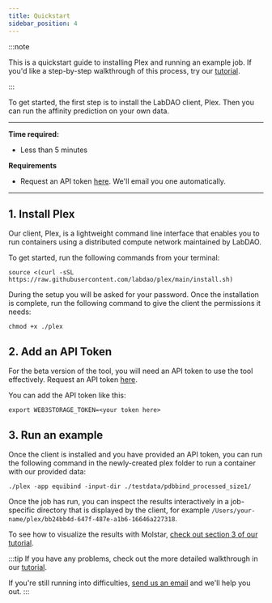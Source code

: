 ```yaml
---
title: Quickstart
sidebar_position: 4
---
```


:::note

This is a quickstart guide to installing Plex and running an example job. If you'd like a step-by-step walkthrough of this process, try our [tutorial](https://docs.labdao.xyz/affinity-prediction/installation_tutorial).

:::

To get started, the first step is to install the LabDAO client, Plex. Then you can run the affinity prediction on your own data.

---
**Time required:**
- Less than 5 minutes

**Requirements**
- Request an API token [here](https://whe68a12b61.typeform.com/to/PpbO2HYf). We'll email you one automatically.

---
## 1. Install Plex
Our client, Plex, is a lightweight command line interface that enables you to run containers using a distributed compute network maintained by LabDAO.

To get started, run the following commands from your terminal: 
```
source <(curl -sSL https://raw.githubusercontent.com/labdao/plex/main/install.sh)
```

During the setup you will be asked for your password. Once the installation is complete, run the following command to give the client the permissions it needs:

```
chmod +x ./plex
```

## 2. Add an API Token
For the beta version of the tool, you will need an API token to use the tool effectively. Request an API token [here](https://whe68a12b61.typeform.com/to/PpbO2HYf).

You can add the API token like this: 
```
export WEB3STORAGE_TOKEN=<your token here>
```

## 3. Run an example
Once the client is installed and you have provided an API token, you can run the following command in the newly-created plex folder to run a container with our provided data:

```
./plex -app equibind -input-dir ./testdata/pdbbind_processed_size1/
```
Once the job has run, you can inspect the results interactively in a job-specific directory that is displayed by the client, for example ```/Users/your-name/plex/bb24bb4d-647f-487e-a1b6-16646a227318```.

To see how to visualize the results with Molstar, [check out section 3 of our tutorial](https://docs.labdao.xyz/affinity-prediction/installation_tutorial#visualize-the-job-results).

:::tip
If you have any problems, check out the more detailed walkthrough in our [tutorial](https://docs.labdao.xyz/affinity-prediction/installation_tutorial).

If you're still running into difficulties, [send us an email](mailto:stewards@labdao.com) and we'll help you out.
:::
